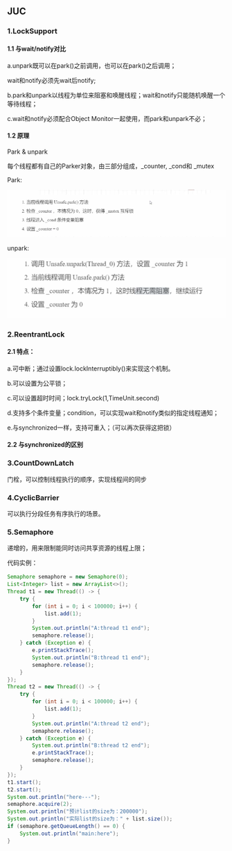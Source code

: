 ##  JUC

### 1.LockSupport

#### 1.1 与wait/notify对比

a.unpark既可以在park()之前调用，也可以在park()之后调用；

wait和notify必须先wait后notify;

b.park和unpark以线程为单位来阻塞和唤醒线程；wait和notify只能随机唤醒一个等待线程；

c.wait和notify必须配合Object  Monitor一起使用，而park和unpark不必；

#### 1.2 原理

Park & unpark

每个线程都有自己的Parker对象，由三部分组成，_counter, _cond和 _mutex

Park:

![mrU7nf](https://raw.githubusercontent.com/QinKai176/Image-Hosting/master/upic/mrU7nf.png)

unpark:

![PmFzgF](https://raw.githubusercontent.com/QinKai176/Image-Hosting/master/upic/PmFzgF.png)

### 2.ReentrantLock

#### 2.1 特点：

a.可中断；通过设置lock.lockInterruptibly()来实现这个机制。

b.可以设置为公平锁；

c.可以设置超时时间；lock.tryLock(1,TimeUnit.second)

d.支持多个条件变量；condition，可以实现wait和notify类似的指定线程通知；

e.与synchronized一样，支持可重入；（可以再次获得这把锁）

#### 2.2 与synchronized的区别

### 3.CountDownLatch

门栓，可以控制线程执行的顺序，实现线程间的同步

### 4.CyclicBarrier

可以执行分段任务有序执行的场景。

### 5.Semaphore

递增的，用来限制能同时访问共享资源的线程上限；      

代码实例：

```java
Semaphore semaphore = new Semaphore(0);
List<Integer> list = new ArrayList<>();
Thread t1 = new Thread(() -> {
    try {
        for (int i = 0; i < 100000; i++) {
            list.add(1);
        }
        System.out.println("A:thread t1 end");
        semaphore.release();
    } catch (Exception e) {
        e.printStackTrace();
        System.out.println("B:thread t1 end");
        semaphore.release();
    }
});
Thread t2 = new Thread(() -> {
    try {
        for (int i = 0; i < 100000; i++) {
            list.add(1);
        }
        System.out.println("A:thread t2 end");
        semaphore.release();
    } catch (Exception e) {
        System.out.println("B:thread t2 end");
        e.printStackTrace();
        semaphore.release();
    }
});
t1.start();
t2.start();
System.out.println("here---");
semaphore.acquire(2);
System.out.println("预计list的size为：200000");
System.out.println("实际list的size为：" + list.size());
if (semaphore.getQueueLength() == 0) {
    System.out.println("main:here");
}
```

​                                            






